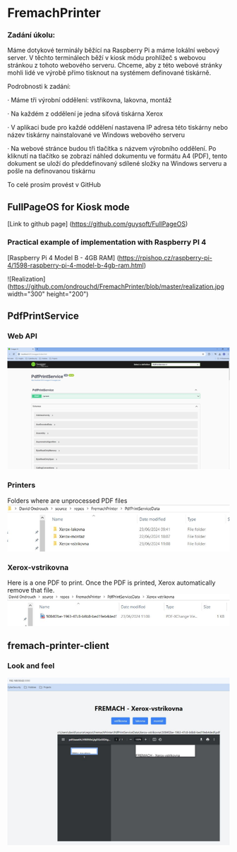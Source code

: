 # FremachPrinter

### Zadání úkolu:

Máme dotykové terminály běžící na Raspberry Pi a máme lokální webový server. V těchto terminálech běží v kiosk módu prohlížeč s webovou stránkou z tohoto webového serveru. Chceme, aby z této webové stránky mohli lidé ve výrobě přímo tisknout na systémem definované tiskárně.

Podrobnosti k zadání:

·  Máme tři výrobní oddělení: vstřikovna, lakovna, montáž

·  Na každém z oddělení je jedna síťová tiskárna Xerox

·  V aplikaci bude pro každé oddělení nastavena IP adresa této tiskárny nebo název tiskárny nainstalované ve Windows webového serveru

·  Na webové stránce budou tři tlačítka s názvem výrobního oddělení. Po kliknutí na tlačítko se zobrazí náhled dokumentu ve formátu A4 (PDF), tento dokument se uloží do předdefinovaný sdílené složky na Windows serveru a pošle na definovanou tiskárnu

To celé prosím provést v GitHub

## FullPageOS for Kiosk mode
[Link to github page] (https://github.com/guysoft/FullPageOS)

### Practical example of implementation with Raspberry PI 4
[Raspberry Pi 4 Model B - 4GB RAM] (https://rpishop.cz/raspberry-pi-4/1598-raspberry-pi-4-model-b-4gb-ram.html)

![Realization](https://github.com/ondrouchd/FremachPrinter/blob/master/realization.jpg width="300" height="200")

## PdfPrintService
### Web API
![Web API](https://github.com/ondrouchd/FremachPrinter/blob/master/PdfPrintService.jpg)

### Printers
Folders where are unprocessed PDF files
![Printers](https://github.com/ondrouchd/FremachPrinter/blob/master/printers.jpg)

### Xerox-vstrikovna
Here is a one PDF to print. Once the PDF is printed, Xerox automatically remove that file.
![Vstrikovna](https://github.com/ondrouchd/FremachPrinter/blob/master/vstrikovna.jpg)

## fremach-printer-client
### Look and feel
![React Client](https://github.com/ondrouchd/FremachPrinter/blob/master/client.jpg)



